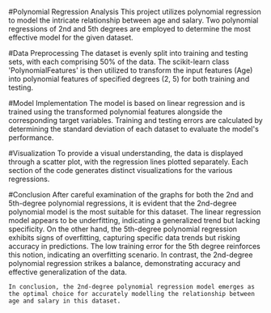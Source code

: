 #Polynomial Regression Analysis
	This project utilizes polynomial regression to model the intricate relationship between age and salary. 
	Two polynomial regressions of 2nd and 5th degrees are employed to determine the most effective model for the given dataset.

#Data Preprocessing
	The dataset is evenly split into training and testing sets, with each comprising 50% of the data. 
	The scikit-learn class 'PolynomialFeatures' is then utilized to transform the input features (Age) into polynomial features of specified degrees (2, 5) for both training and testing.

#Model Implementation
	The model is based on linear regression and is trained using the transformed polynomial features alongside the corresponding target variables. 
	Training and testing errors are calculated by determining the standard deviation of each dataset to evaluate the model's performance.

#Visualization
	To provide a visual understanding, the data is displayed through a scatter plot, with the regression lines plotted separately. Each section of the code generates distinct visualizations for the various regressions.

#Conclusion
	After careful examination of the graphs for both the 2nd and 5th-degree polynomial regressions, it is evident that the 2nd-degree polynomial model is the most suitable for this dataset. 
	The linear regression model appears to be underfitting, indicating a generalized trend but lacking specificity. 
	On the other hand, the 5th-degree polynomial regression exhibits signs of overfitting, capturing specific data trends but risking accuracy in predictions. 
	The low training error for the 5th degree reinforces this notion, indicating an overfitting scenario. 
	In contrast, the 2nd-degree polynomial regression strikes a balance, demonstrating accuracy and effective generalization of the data.

	In conclusion, the 2nd-degree polynomial regression model emerges as the optimal choice for accurately modelling the relationship between age and salary in this dataset.
